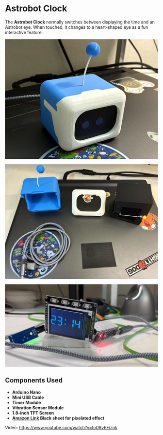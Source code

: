 # Astrobot Clock

The **Astrobot Clock** normally switches between displaying the time and an Astrobot eye. When touched, it changes to a heart-shaped eye as a fun interactive feature.

![image](pic/1.jpg)

![image](pic/2.jpg)

![image](pic/3.jpg)

## Components Used

- **Arduino Nano**  
- **Mini USB Cable**  
- **Timer Module**  
- **Vibration Sensor Module**  
- **1.8-inch TFT Screen**
- **[Amazon Link](https://www.amazon.com/dp/B0CZ9MWXYG?ref=ppx_yo2ov_dt_b_fed_asin_title&th=1) Black sheet for pixelated effect**

Video: https://www.youtube.com/watch?v=toD8v6Fiznk

